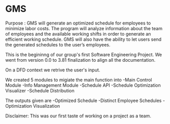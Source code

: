 # GMS
Purpose : GMS will generate an optimized schedule for employees to minimize labor costs. The program will analyze information about the team of employees and the available working shifts in order to generate an efficient working schedule. GMS will also have the ability to let users send the generated schedules to the user’s employees.

This is the begininng of our group's first Software Engineering Project.
We went from version 0.0 to 3.81 finalization to align all the documentation.

On a DFD context we retrive the user's input.

We created 5 modules to migiate the main function into 
-Main Control Module
-Info Management Module
-Schedule API
-Schedule Optimization Visualizer
-Schedule Distribution

The outputs given are
-Optimized Schedule
-Distinct Employee Schedules
-Optimization Visualization

Disclaimer:
This was our first taste of working on a project as a team.
